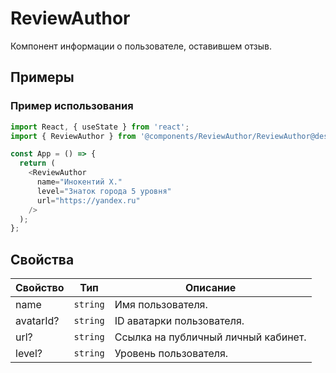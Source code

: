 # ReviewAuthor

<!-- description:start -->
Компонент информации о пользователе, оставившем отзыв.
<!-- description:end -->

## Примеры

### Пример использования

```ts
import React, { useState } from 'react';
import { ReviewAuthor } from '@components/ReviewAuthor/ReviewAuthor@desktop';

const App = () => {
  return (
    <ReviewAuthor
      name="Инокентий Х."
      level="Знаток города 5 уровня"
      url="https://yandex.ru"
    />
  );
};
```

## Свойства

<!-- props:start -->
| Свойство  | Тип      | Описание                            |
| --------- | -------- | ----------------------------------- |
| name      | `string` | Имя пользователя.                   |
| avatarId? | `string` | ID аватарки пользователя.           |
| url?      | `string` | Ссылка на публичный личный кабинет. |
| level?    | `string` | Уровень пользователя.               |
<!-- props:end -->
